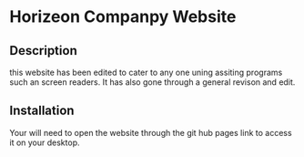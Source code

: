# Horizeon Companpy Website

## Description
this website has been edited to cater to any one uning assiting programs such an screen readers.
It has also gone through a general revison and edit.

## Installation
Your will need to open the website through the git hub pages link to access it on your desktop.

